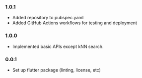 ### 1.0.1
* Added repository to pubspec.yaml
* Added GitHub Actions workflows for testing and deployment

### 1.0.0
* Implemented basic APIs except kNN search.

### 0.0.1
* Set up flutter package (linting, license, etc)
